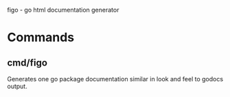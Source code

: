 figo - go html documentation generator

# Commands

## cmd/figo

Generates one go package documentation similar in look and feel to
godocs output.

